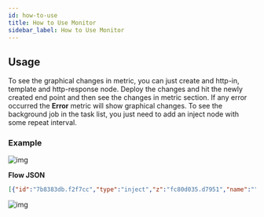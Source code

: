 ```yaml
---
id: how-to-use
title: How to Use Monitor
sidebar_label: How to Use Monitor
---
```


## Usage

To see the graphical changes in metric, you can just create and http-in, template and http-response node. Deploy the changes and hit the newly created end point and then see the changes in metric section. If any error occurred the <b>Error</b> metric will show graphical changes. To see the background job in the task list, you just need to add an inject node with some repeat interval.

### Example

![img](/assets/docs/monitor/ignite-monitor-flow.png)

<b>Flow JSON</b>

~~~json
[{"id":"7b8383db.f2f7cc","type":"inject","z":"fc80d035.d7951","name":"","topic":"","payload":"","payloadType":"date","repeat":"1","crontab":"","once":false,"onceDelay":0.1,"x":170,"y":200,"wires":[["7f7ec554.4642ec"]]},{"id":"340d7943.9eb076","type":"http in","z":"fc80d035.d7951","name":"","url":"/test","method":"get","upload":false,"swaggerDoc":"","x":150,"y":120,"wires":[["3ba8cf79.dec4"]]},{"id":"f9dc61f9.c47ce","type":"http response","z":"fc80d035.d7951","name":"","statusCode":"","headers":{},"x":440,"y":120,"wires":[]},{"id":"3ba8cf79.dec4","type":"template","z":"fc80d035.d7951","name":"","field":"payload","fieldType":"msg","format":"handlebars","syntax":"mustache","template":"This is the payload.","output":"str","x":300,"y":120,"wires":[["f9dc61f9.c47ce"]]},{"id":"7f7ec554.4642ec","type":"sequelize","z":"fc80d035.d7951","name":"","usepayload":false,"query":"SELECT * FROM ;","output":true,"outputs":1,"x":360,"y":200,"wires":[[]]}]
~~~

![img](/assets/docs/monitor/ignite-monitor-how-to-use.gif)